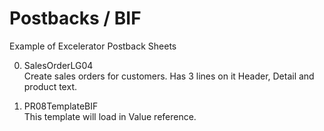 # Postbacks / BIF
Example of Excelerator Postback Sheets

00. SalesOrderLG04 <br/>
Create sales orders for customers. Has 3 lines on it Header, Detail and product text.

01. PR08TemplateBIF <br/>
This template will load in Value reference.
